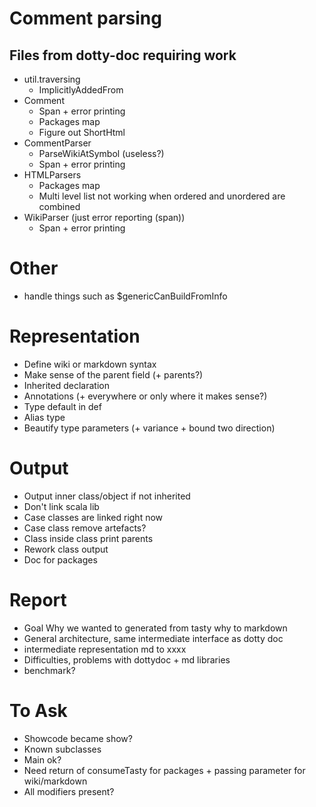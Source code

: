 # Comment parsing
## Files from dotty-doc requiring work
* util.traversing
  * ImplicitlyAddedFrom
* Comment
  * Span + error printing
  * Packages map
  * Figure out ShortHtml
* CommentParser
  * ParseWikiAtSymbol (useless?)
  * Span + error printing
* HTMLParsers
  * Packages map
  * Multi level list not working when ordered and unordered are combined
* WikiParser (just error reporting (span))
  * Span + error printing

# Other
* handle things such as $genericCanBuildFromInfo

# Representation
* Define wiki or markdown syntax
* Make sense of the parent field (+ parents?)
* Inherited declaration
* Annotations (+ everywhere or only where it makes sense?)
* Type default in def
* Alias type
* Beautify type parameters (+ variance + bound two direction)

# Output
* Output inner class/object if not inherited
* Don't link scala lib
* Case classes are linked right now
* Case class remove artefacts?
* Class inside class print parents
* Rework class output
* Doc for packages

# Report
* Goal Why we wanted to generated from tasty why to markdown
* General architecture, same intermediate interface as dotty doc
* intermediate representation md to xxxx
* Difficulties, problems with dottydoc + md libraries
* benchmark?

# To Ask
* Showcode became show?
* Known subclasses
* Main ok?
* Need return of consumeTasty for packages + passing parameter for wiki/markdown
* All modifiers present?